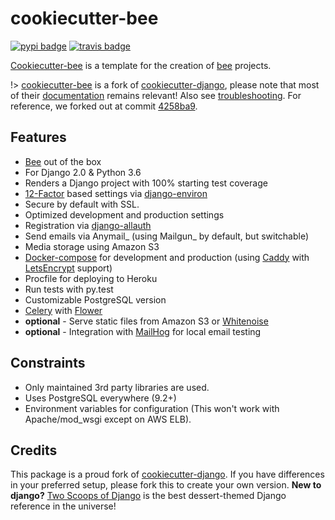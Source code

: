 
# cookiecutter-bee

[![pypi badge][pypi_badge]][pypi_base]
[![travis badge][travis_badge]][travis_base]

[Cookiecutter-bee] is a template for the creation of [bee] projects.

!> [cookiecutter-bee] is a fork of [cookiecutter-django], please note that most of their [documentation] remains relevant! Also see [troubleshooting]. For reference, we forked out at commit [4258ba9].

## Features

* [Bee] out of the box
* For Django 2.0 & Python 3.6
* Renders a Django project with 100% starting test coverage
* [12-Factor] based settings via [django-environ]
* Secure by default with SSL.
* Optimized development and production settings
* Registration via [django-allauth]
* Send emails via Anymail_ (using Mailgun_ by default, but switchable)
* Media storage using Amazon S3
* [Docker-compose] for development and production (using [Caddy] with [LetsEncrypt] support)
* Procfile for deploying to Heroku
* Run tests with py.test
* Customizable PostgreSQL version
* [Celery] with [Flower]
* **optional** - Serve static files from Amazon S3 or [Whitenoise]
* **optional** - Integration with [MailHog] for local email testing

## Constraints

* Only maintained 3rd party libraries are used.
* Uses PostgreSQL everywhere (9.2+)
* Environment variables for configuration (This won't work with Apache/mod_wsgi except on AWS ELB).

## Credits

This package is a proud fork of [cookiecutter-django]. If you have differences in your preferred setup, please fork this to create your own version. **New to django?** [Two Scoops of Django] is the best dessert-themed Django reference in the universe!

<!-- local -->
[bee]: https://leukgen.github.io/guide/#/
[cookiecutter-bee]: https://github.com/leukgen/cookiecutter-bee
[contributing guidelines]: .github/CONTRIBUTING.md
[api guide]: https://leukgen.github.io/guide/#/guides/cookiecutter

<!-- badges -->
[pypi_badge]: https://img.shields.io/pypi/v/cookiecutter-bee.svg
[pypi_base]: https://pypi.python.org/pypi/cookiecutter-bee
[travis_badge]: https://img.shields.io/travis/leukgen/cookiecutter-bee.svg
[travis_base]: https://travis-ci.org/leukgen/cookiecutter-bee
[4258ba9]: https://github.com/pydanny/cookiecutter-django/commit/4258ba9e2ddc822953e326f98f1f74842fa0fed1

<!--  -->
[two scoops of django]: http://twoscoopspress.com/products/two-scoops-of-django-1-11

<!-- cookiecutter-django -->
[cookiecutter]: https://github.com/audreyr/cookiecutter
[documentation]: https://cookiecutter-django.readthedocs.io/en/latest/
[cookiecutter-django]: https://github.com/pydanny/cookiecutter-django
[django-environ]: https://github.com/joke2k/django-environ
[12-factor]: http://12factor.net/
[django-allauth]: https://github.com/pennersr/django-allauth
[django-avatar]: https://github.com/grantmcconnaughey/django-avatar
[procfile]: https://devcenter.heroku.com/articles/procfile
[mailgun]: http://www.mailgun.com/
[whitenoise]: https://whitenoise.readthedocs.io/
[celery]: http://www.celeryproject.org/
[flower]: https://github.com/mher/flower
[anymail]: https://github.com/anymail/django-anymail
[mailhog]: https://github.com/mailhog/MailHog
[sentry]: https://sentry.io/welcome/
[docker-compose]: https://github.com/docker/compose
[pythonanywhere]: https://www.pythonanywhere.com/
[caddy]: https://caddyserver.com/
[letsencrypt]: https://letsencrypt.org/
[troubleshooting]: https://cookiecutter-django.readthedocs.io/en/latest/troubleshooting.html
